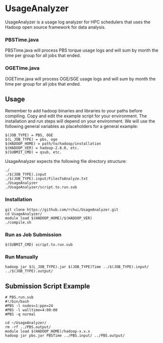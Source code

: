 # UsageAnalyzer
UsageAnalyzer is a usage log analyzer for HPC schedulers that uses the Hadoop open source framework for data analysis.

### PBSTime.java
PBSTime.java will process PBS torque usage logs and will sum by month the time per group for all jobs that ended.

### OGETime.java
OGETime.java will process OGE/SGE usage logs and will sum by month the time per group for all jobs that ended.

## Usage
Remember to add hadoop binaries and libraries to your paths before compiling. Copy and edit the example script for your environment. The installation and run steps will depend on your environment. We will use the following general variables as placeholders for a general example:
```
$(JOB_TYPE) = PBS, OGE
$(L_JOB_TYPE) = pbs, oge
$(HADOOP_HOME) = path/to/hadoop/installation
$(HADOOP_VER) = hadoop-2.8.0, etc.
$(SUBMIT_CMD) = qsub, etc.
```
UsageAnalyzer expects the following file directory structure:
```
./
./$(JOB_TYPE).input
./$(JOB_TYPE).input/FilesToAnalyze.txt
./UsageAnalyzer
./UsageAnalyzer/script.to.run.sub
```
### Installation
```
git clone https://github.com/rchui/UsageAnalyzer.git
cd UsageAnalyzer/
module load $(HADOOP_HOME)/$(HADOOP_VER)
./compile.sh
```

### Run as Job Submission
```
$(SUBMIT_CMD) script.to.run.sub
```

### Run Manually
```
hadoop jar $(L_JOB_TYPE).jar $(JOB_TYPE)Time ../$(JOB_TYPE).input/ ../$(JOB_TYPE).output/
```

## Submission Script Example
```
# PBS.run.sub
#!/bin/bash                                                                                                                             
#PBS -l nodes=1:ppn=24
#PBS -l walltime=4:00:00
#PBS -q normal

cd ~/UsageAnalyzer/
rm -rf ../PBS.output/
module load $(HADOOP_HOME)/hadoop-x.x.x
hadoop jar pbs.jar PBSTime ../PBS.input/ ../PBS.output/
```
